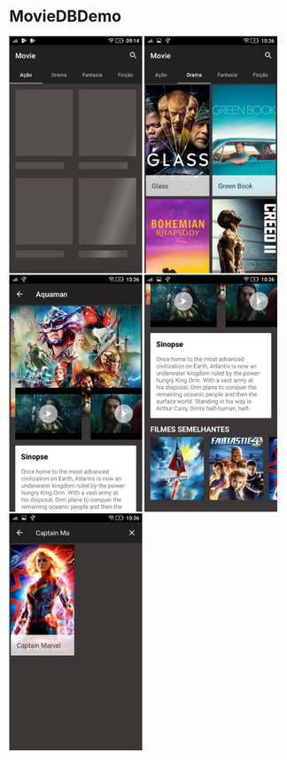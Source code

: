 # MovieDBDemo

<p>
<img src="https://raw.githubusercontent.com/Pedrohmv/MovieDBDemo/master/art/screen1.jpeg?token=AHv6qsxlXrlSDQ72uI3ZoPDR7gQJRjSsks5cmNwGwA%3D%3D" width="240" height="427"/>
<img src="https://raw.githubusercontent.com/Pedrohmv/MovieDBDemo/master/art/screen2.jpeg?token=AHv6qjTxsev0EDimnm__z2FKe9saYgc8ks5cmNy7wA%3D%3D" width="240" height="427"/>
<img src="https://raw.githubusercontent.com/Pedrohmv/MovieDBDemo/master/art/screen3.jpeg?token=AHv6qs1Jtgthi54sgyNjq5rkIZrj47Vaks5cmNzwwA%3D%3D" width="240" height="427"/>
<img src="https://raw.githubusercontent.com/Pedrohmv/MovieDBDemo/master/art/screen4.jpeg?token=AHv6qvbySE0j0dsbLOJDSY61KCBy5p_jks5cmNz0wA%3D%3D" width="240" height="427"/>
<img src="https://raw.githubusercontent.com/Pedrohmv/MovieDBDemo/master/art/screen5.jpeg?token=AHv6qtDHcts3mwLYJ-SX-gB6pRWfwaeuks5cmNz4wA%3D%3D" width="240" height="427"/>
</p>

